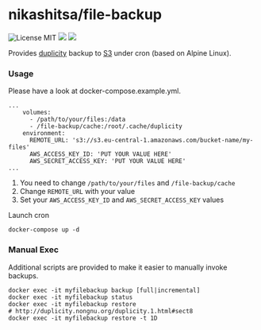 nikashitsa/file-backup
======================
![License MIT](https://img.shields.io/badge/license-MIT-blue.svg) [![](https://img.shields.io/docker/stars/nikashitsa/file-backup.svg)](https://hub.docker.com/r/nikashitsa/file-backup 'DockerHub') [![](https://img.shields.io/docker/pulls/nikashitsa/file-backup.svg)](https://hub.docker.com/r/nikashitsa/file-backup 'DockerHub')

Provides [duplicity](http://duplicity.nongnu.org/) backup to [S3](https://aws.amazon.com/s3/) under cron (based on Alpine Linux).

### Usage

Please have a look at docker-compose.example.yml.

```
...
    volumes:
      - /path/to/your/files:/data
      - /file-backup/cache:/root/.cache/duplicity
    environment:
      REMOTE_URL: 's3://s3.eu-central-1.amazonaws.com/bucket-name/my-files'
      AWS_ACCESS_KEY_ID: 'PUT YOUR VALUE HERE'
      AWS_SECRET_ACCESS_KEY: 'PUT YOUR VALUE HERE'
...
```

1. You need to change `/path/to/your/files` and `/file-backup/cache`
2. Change `REMOTE_URL` with your value
3. Set your `AWS_ACCESS_KEY_ID` and `AWS_SECRET_ACCESS_KEY` values

Launch cron
```
docker-compose up -d
```

### Manual Exec

Additional scripts are provided to make it easier to manually invoke backups.
```
docker exec -it myfilebackup backup [full|incremental]
docker exec -it myfilebackup status
docker exec -it myfilebackup restore
# http://duplicity.nongnu.org/duplicity.1.html#sect8
docker exec -it myfilebackup restore -t 1D
```
